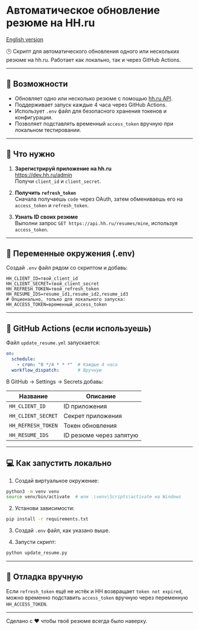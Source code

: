 # Автоматическое обновление резюме на HH.ru

[English version](README_EN.md)

🕒 Скрипт для автоматического обновления одного или нескольких резюме на hh.ru. Работает как локально, так и через GitHub Actions.

---

## 🚀 Возможности
- Обновляет одно или несколько резюме с помощью [hh.ru API](https://github.com/hhru/api).
- Поддерживает запуск каждые 4 часа через GitHub Actions.
- Использует `.env` файл для безопасного хранения токенов и конфигурации.
- Позволяет подставлять временный `access_token` вручную при локальном тестировании.

---

## 🧰 Что нужно

1. **Зарегистрируй приложение на hh.ru**  
   https://dev.hh.ru/admin  
   Получи `client_id` и `client_secret`.

2. **Получить `refresh_token`**  
   Сначала получаешь `code` через OAuth, затем обмениваешь его на `access_token` и `refresh_token`.

3. **Узнать ID своих резюме**  
   Выполни запрос `GET https://api.hh.ru/resumes/mine`, используя `access_token`.

---

## 🔐 Переменные окружения (.env)

Создай `.env` файл рядом со скриптом и добавь:

```
HH_CLIENT_ID=твой_client_id
HH_CLIENT_SECRET=твой_client_secret
HH_REFRESH_TOKEN=твой_refresh_token
HH_RESUME_IDS=resume_id1,resume_id2,resume_id3
# Опционально, только для локального запуска:
HH_ACCESS_TOKEN=временный_access_token
```

---

## 📆 GitHub Actions (если используешь)

Файл `update_resume.yml` запускается:

```yaml
on:
  schedule:
    - cron: "0 */4 * * *"  # Каждые 4 часа
  workflow_dispatch:       # Вручную
```

В GitHub → Settings → Secrets добавь:

| Название              | Описание                        |
|------------------------|---------------------------------|
| `HH_CLIENT_ID`         | ID приложения                   |
| `HH_CLIENT_SECRET`     | Секрет приложения               |
| `HH_REFRESH_TOKEN`     | Токен обновления                |
| `HH_RESUME_IDS`        | ID резюме через запятую         |

---

## 💻 Как запустить локально

1. Создай виртуальное окружение:

```bash
python3 -m venv venv
source venv/bin/activate  # или .\venv\Scripts\activate на Windows
```

2. Установи зависимости:

```bash
pip install -r requirements.txt
```

3. Создай `.env` файл, как указано выше.

4. Запусти скрипт:

```bash
python update_resume.py
```

---

## 🧪 Отладка вручную

Если `refresh_token` ещё не истёк и HH возвращает `token not expired`, можно временно подставить `access_token` вручную через переменную `HH_ACCESS_TOKEN`.

---

Сделано с ❤️ чтобы твоё резюме всегда было наверху.
